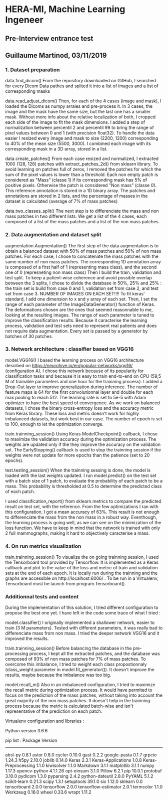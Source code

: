 # HERA-MI, Machine Learning Ingeneer
## Pre-Interview entrance test
## Guillaume Martinod, 03/11/2019

### 1. Dataset preparation

data.find_dicom()
From the repository downloaded on GitHub, I searched for every Dicom Data pathes and splited it into a list of images and a list of corresponding masks 

data.read_adjust_dicom()
Then, for each of the 4 cases (image and mask), I loaded the Dicoms as numpy arraies and pre-process it. In 3 cases, the image and the mask have the same size, but the last one has a smaller mask. Without more info about the relative localization of both, I cropped each side of the image to fit the mask dimensions.
I added a step of normalization between percentil 2 and percentil 99 to bring the range of pixel values between 0 and 1 (with precision float32). To handle the data easier I resized every image and mask to size (2200, 1200) corresponding to 40% of the mean size (5500, 3000).
I combined each image with its corresponding mask in a 3D array, stored in a list. 

data.create_patches()
From each case resized and normalized, I extracted 1000 (128, 128) patches with extract_patches_2d() from sklearn library. To avoid learning on patches full of zeros, I removed the patches for which the sum of the pixel values is lower than a threshold.
Each non empty patch is considered as "Mass" (classe 1) if its corresponding mask has 5% of positive pixels. Otherwise the patch is considered "Non mass" (classe 0). This reference annotation is stored in a 1D binary array.
The patches and annotations are stored in 2 lists, and the percentage of masses in the dataset is calculated (average of 7% of mass patches)

data.two_classes_split()
The next step is to differenciate the mass and non mass patches in two different lists. We get a list of the 4 cases, each composed of a list of the mass patches and a list of the non mass patches. 

### 2. Data augmentation and dataset split

augmentation.Augmentation()
The first step of the data augmentation is to obtain a balanced dataset with 50% of mass patches and 50% of non mass patches.
For each case, I chose to concatenate the mass patches with the same number of non mass patches. The corresponding 1D annotation array is composed of a first half of 1 (representing mass class), and the second one of 0 (represneting non mass class)
Then I build the train, validation and test split. To keep a patient-wise coherence and avoid possible overlap between the 3 splits, I chose to divide the database in 50%, 25% and 25% : the train set is build from case 0 and 1, validation set from case 2, and test set from case 3. NUMBER OF IMAGES ON EACH SET!!!! To fit keras' standard, I add one dimension to x and y array of each set. 
Then, I set the range of each parameter of the ImageDataGenerator() function of Keras. The deformations chosen are the ones that seemed reasonnable to me, looking at the resulting images. The range of each parameter is tuned to improve the classification results. Because it caracterise the learning process, validation and test sets need to represent real patients and does not require data augmentation. 
Every set is passed by a generator by batches of 30 patches. 

### 3. Network architecture : classifier based on VGG16

model.VGG16()
I based the learning process on VGG16 architecture descibed on https://neurohive.io/en/popular-networks/vgg16/ (configuration A). I chose this network because of its popularity for classification tasks and because it is easy to train end-to-end on CPU (59,5 M of trainable parameters and one hour for the trainning process). I added a Drop-Out layer to improve generalization during inference. 
The number of feature maps is 64 for the first convolutionnal layer and double for each max pooling to reach 512. The learning rate is set to 5e-5 with Adam optimizer to have the best speed of convergence. As we work on balanced datasets, I chose the binary cross-entropy loss and the accuracy metric from Keras library. These loss and metric doesn't work for highly imbalanced datasets, but work best in our case. The number of epoch is set to 100, enough to let the optimization converge.

train.trainning_session()
Using Keras ModelCheckpoint() callback, I chose to maximize the validation accuracy during the optimization process. The weights are updated only if the they improve the accuracy on the validation set. 
The EarlyStopping() callback is used to stop the trainning session if the weights were not update for more epochs than the patience (set to 20 epochs).

test.testing_session()
When the trainning sessing is done, the model is loaded with the last weights updated. I run model.predict() on the test set with a batch size of 1 patch, to evaluate the probability of each patch to be a mass. This probability is thresholded at 0.5 to determine the predicted class of each patch. 

I used classification_report() from sklearn.metrics to compare the predicted result on test set, with the reference. From the few optimizations I ran with this configuration, I got a mean accuracy of 63%. This result is not enough to differenciate the mass from the non mass in a robust way. Eventhough, the learning process is going well, as we can see on the minimization of the loss function. We have to keep in mind that the network is trained with only 2 full mammographs, making it hard to objectively caracterise a mass. 

### 4. On run metrics visualization

train.trainning_session()
To visualize the on going trainning session, I used the Tensorboard tool provided by Tensorflow. It is implemented as a Keras callback and plot to the value of the loss and metric of train and validation sets at the end of each epoch. It is locally run during the trainning and the graphs are accessible on http://localhost:6006/ . To be run in a Virtualenv, Tensorboard must be launch from program.Tensorboard(). 

### Additionnal tests and content

During the implementation of this solution, I tried different configuration to propose the best one yet. I have left in the code some trace of what I tried : 

model.classifier()
I originally implemented a shallower network, easier to train (3 M parameters). Tested with different parameters, it was really bad to differenciate mass from non mass. I tried the deeper network VGG16 and it improved the results. 

train.trainning_session()
Before balancing the database in the pre-processing process, I kept all the extracted patches, and the database was composed of 93% of non mass patches for 7% of mass patches. To overcome this imbalance, I tried to weight each class propostionnaly (class_weight parameter in model.fit_generator()). It doesn't improve the results, maybe because the imbalance was too big. 

model.recall_m()
Also in an imbalanced configuration, I tried to maximize the recall metric during optimization process. It would have permited to focus on the prediction of the mass patches, without taking into account the great majority of the non mass patches. It doesn't help in the trainning process because the metric is calculated batch-wise and isn't representative of the prediction on each patch. 


Virtualenv configuration and libraries : 

Python version 3.6.6

pip list : 
Package              Version
-------------------- --------
absl-py              0.8.1
astor                0.8.0
cycler               0.10.0
gast                 0.2.2
google-pasta         0.1.7
grpcio               1.24.3
h5py                 2.10.0
joblib               0.14.0
Keras                2.3.1
Keras-Applications   1.0.8
Keras-Preprocessing  1.1.0
kiwisolver           1.1.0
Markdown             3.1.1
matplotlib           3.1.1
numpy                1.17.3
opencv-python        4.1.1.26
opt-einsum           3.1.0
Pillow               6.2.1
pip                  10.0.1
protobuf             3.10.0
pydicom              1.3.0
pyparsing            2.4.2
python-dateutil      2.8.0
PyYAML               5.1.2
scikit-learn         0.21.3
scipy                1.3.1
setuptools           39.1.0
six                  1.12.0
sklearn              0.0
tensorboard          2.0.0
tensorflow           2.0.0
tensorflow-estimator 2.0.1
termcolor            1.1.0
Werkzeug             0.16.0
wheel                0.33.6
wrapt                1.11.2

